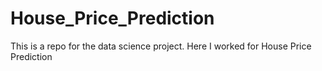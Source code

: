 # House_Price_Prediction
This is a repo for the data science project. Here I worked for House Price Prediction
